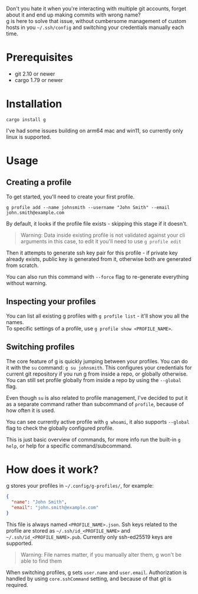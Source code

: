 Don't you hate it when you're interacting with multiple git accounts, forget about it and end up making commits with
wrong name? \
g is here to solve that issue, without cumbersome management of custom hosts in you `~/.ssh/config` and switching your
credentials manually each time.

# Prerequisites

- git 2.10 or newer
- cargo 1.79 or newer

# Installation

```
cargo install g
```

I've had some issues building on arm64 mac and win11, so currently only linux is supported.

# Usage

## Creating a profile

To get started, you'll need to create your first profile.

```
g profile add --name johnsmith --username "John Smith" --email john.smith@example.com
```

By default, it looks if the profile file exists - skipping this stage if it doesn't.
> Warning: Data inside existing profile is not validated against your cli arguments in this case, to edit it you'll need
> to use `g profile edit`

Then it attempts to generate ssh key pair for this profile - if private key already exists, public key is generated from
it, otherwise both are generated from scratch.

You can also run this command with `--force` flag to re-generate everything without warning.

## Inspecting your profiles

You can list all existing g profiles with `g profile list` - it'll show you all the names. \
To specific settings of a profile, use `g profile show <PROFILE_NAME>`.

## Switching profiles

The core feature of g is quickly jumping between your profiles. You can do it with the `su` command: `g su johnsmith`.
This configures your credentials for current git repository if you run g from inside a repo, or globally otherwise.
You can still set profile globally from inside a repo by using the `--global` flag.

Even though `su` is also related to profile management, I've decided to put it as a separate command rather than
subcommand of `profile`, because of how often it is used.

You can see currently active profile with `g whoami`, it also supports `--global` flag to check the globally configured
profile.

This is just basic overview of commands, for more info run the built-in `g help`, or help for a specific
command/subcommand.

# How does it work?

g stores your profiles in `~/.config/g-profiles/`, for example:

```json
{
  "name": "John Smith",
  "email": "john.smith@example.com"
}
```

This file is always named `<PROFILE_NAME>.json`.
Ssh keys related to the profile are stored as `~/.ssh/id_<PROFILE_NAME>` and `~/.ssh/id_<PROFILE_NAME>.pub`.
Currently only ssh-ed25519 keys are supported.
> Warning: File names matter, if you manually alter them, g won't be able to find them

When switching profiles, g sets `user.name` and `user.email`.
Authorization is handled by using `core.sshCommand` setting, and because of that git is required.
